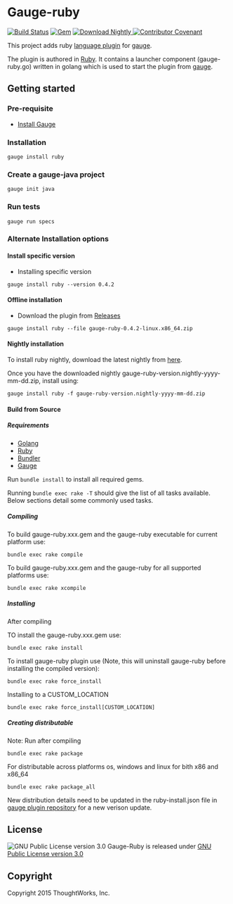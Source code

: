 # Gauge-ruby

[![Build Status](https://travis-ci.org/getgauge/gauge-ruby.svg?branch=master)](https://travis-ci.org/getgauge/gauge-ruby)
[![Gem](https://img.shields.io/gem/v/gauge-ruby.svg)](https://rubygems.org/gems/gauge-ruby)
[![Download Nightly](https://api.bintray.com/packages/gauge/gauge-ruby/Nightly/images/download.svg) ](https://bintray.com/gauge/gauge-ruby/Nightly/_latestVersion)
[![Contributor Covenant](https://img.shields.io/badge/Contributor%20Covenant-v1.4%20adopted-ff69b4.svg)](CODE_OF_CONDUCT.md)

This project adds ruby [language plugin](https://docs.gauge.org/plugins.html#language-reporting-plugins) for [gauge](http://getgauge.io).

The plugin is authored in [Ruby](https://en.wikipedia.org/wiki/Ruby_(programming_language)). It contains a launcher component (gauge-ruby.go) written in golang which is used to start the plugin from [gauge](https://github.com/getgauge/gauge).

## Getting started

### Pre-requisite

- [Install Gauge](https://docs.gauge.org/installing.html#installation)

### Installation

```
gauge install ruby
```

### Create a gauge-java project

```
gauge init java
```

### Run tests

```
gauge run specs
```

### Alternate Installation options

#### Install specific version
* Installing specific version
```
gauge install ruby --version 0.4.2
```

#### Offline installation

* Download the plugin from [Releases](https://github.com/getgauge/gauge-ruby/releases)
```
gauge install ruby --file gauge-ruby-0.4.2-linux.x86_64.zip
```

#### Nightly installation

To install ruby nightly, download the latest nightly from [here](https://bintray.com/gauge/gauge-ruby/Nightly).

Once you have the downloaded nightly gauge-ruby-version.nightly-yyyy-mm-dd.zip, install using:

    gauge install ruby -f gauge-ruby-version.nightly-yyyy-mm-dd.zip


#### Build from Source

##### Requirements
* [Golang](http://golang.org/)
* [Ruby](https://www.ruby-lang.org/en/)
* [Bundler](http://bundler.io/)
* [Gauge](http://getgauge.io)

Run `bundle install` to install all required gems.

Running `bundle exec rake -T` should give the list of all tasks available. Below sections detail some commonly used tasks.

##### Compiling

To build gauge-ruby.xxx.gem and the gauge-ruby executable for current platform use:

````
bundle exec rake compile
````

To build gauge-ruby.xxx.gem and the gauge-ruby for all supported platforms use:

````
bundle exec rake xcompile
````

##### Installing

After compiling

TO install the gauge-ruby.xxx.gem use:

````
bundle exec rake install
````

To install gauge-ruby plugin use (Note, this will uninstall gauge-ruby before installing the compiled version):

```
bundle exec rake force_install
```

Installing to a CUSTOM_LOCATION

````
bundle exec rake force_install[CUSTOM_LOCATION]
````

##### Creating distributable

Note: Run after compiling

````
bundle exec rake package
````

For distributable across platforms os, windows and linux for bith x86 and x86_64

````
bundle exec rake package_all
````

New distribution details need to be updated in the ruby-install.json file in  [gauge plugin repository](https://github.com/getgauge/gauge-repository) for a new verison update.

## License

![GNU Public License version 3.0](http://www.gnu.org/graphics/gplv3-127x51.png)
Gauge-Ruby is released under [GNU Public License version 3.0](http://www.gnu.org/licenses/gpl-3.0.txt)

## Copyright

Copyright 2015 ThoughtWorks, Inc.

